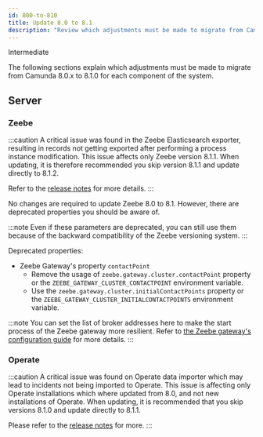 ```yaml
---
id: 800-to-810
title: Update 8.0 to 8.1
description: "Review which adjustments must be made to migrate from Camunda 8.0.x to Camunda 8.1.0"
---
```


<span class="badge badge--primary">Intermediate</span>

The following sections explain which adjustments must be made to migrate from Camunda 8.0.x to 8.1.0 for each component of the system.

## Server

### Zeebe

:::caution
A critical issue was found in the Zeebe Elasticsearch exporter, resulting in records not getting exported after performing a process instance modification. This issue affects only Zeebe version 8.1.1.
When updating, it is therefore recommended you skip version 8.1.1 and update directly to 8.1.2.

Refer to the [release notes](https://github.com/camunda/camunda-platform/releases/tag/8.1.2) for more details.
:::

No changes are required to update Zeebe 8.0 to 8.1. However, there are deprecated properties you should be aware of.

:::note
Even if these parameters are deprecated, you can still use them because of the backward compatibility of the Zeebe versioning system.
:::

Deprecated properties:

- Zeebe Gateway's property `contactPoint`
  - Remove the usage of `zeebe.gateway.cluster.contactPoint` property or the `ZEEBE_GATEWAY_CLUSTER_CONTACTPOINT` environment variable.
  - Use the `zeebe.gateway.cluster.initialContactPoints` property or the `ZEEBE_GATEWAY_CLUSTER_INITIALCONTACTPOINTS` environment variable.

:::note
You can set the list of broker addresses here to make the start process of the Zeebe gateway more resilient. Refer to [the Zeebe gateway's configuration guide](../../self-managed/zeebe-deployment/configuration/gateway.md) for more details.
:::

### Operate

:::caution
A critical issue was found on Operate data importer which may lead to incidents not being imported to Operate.
This issue is affecting only Operate installations which where updated from 8.0, and not new installations of Operate.
When updating, it is recommended that you skip versions 8.1.0 and update directly to 8.1.1.

Please refer to the [release notes](https://github.com/camunda/camunda-platform/releases/tag/8.1.1) for more.
:::
